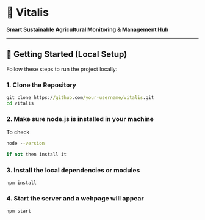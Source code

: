 # 🌾 Vitalis

**Smart Sustainable Agricultural Monitoring & Management Hub**

---

## 🚀 Getting Started (Local Setup)

Follow these steps to run the project locally:

### 1. Clone the Repository

```cmd
git clone https://github.com/your-username/vitalis.git
cd vitalis
```

### 2. Make sure node.js is installed in your machine
To check
```cmd
node --version

if not then install it 
```
### 3. Install the local dependencies or modules

```cmd
npm install
```
### 4. Start the server and a webpage will appear

```cmd
npm start
```